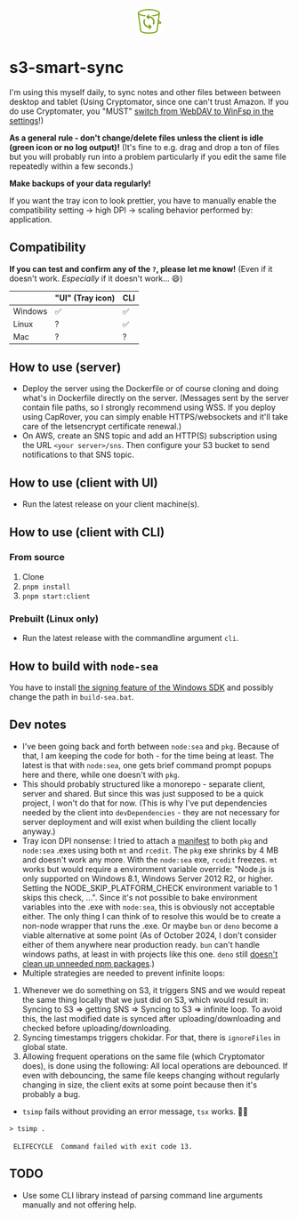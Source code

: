 <p align="center"><img src="./assets/logo.png" /></p>

# s3-smart-sync

I'm using this myself daily, to sync notes and other files between between desktop and tablet (Using Cryptomator, since one can't trust Amazon. If you do use Cryptomater, you "MUST" [switch from WebDAV to WinFsp in the settings](https://github.com/cryptomator/cryptomator/issues/3576#issuecomment-2409007431)!)

**As a general rule - don't change/delete files unless the client is idle (green icon or no log output)!** (It's fine to e.g. drag and drop a ton of files but you will probably run into a problem particularly if you edit the same file repeatedly within a few seconds.)

**Make backups of your data regularly!**

If you want the tray icon to look prettier, you have to manually enable the compatibility setting -> high DPI -> scaling behavior performed by: application.

## Compatibility

**If you can test and confirm any of the `?`, please let me know!** (Even if it doesn't work. *Especially* if it doesn't work... 😄)

|         | "UI" (Tray icon) | CLI |
|---------|------------------|-----|
| Windows | ✅                | ✅   |
| Linux   | ?                | ✅   |
| Mac     | ?                | ?   |

## How to use (server)

- Deploy the server using the Dockerfile or of course cloning and doing what's in Dockerfile directly on the server. (Messages sent by the server contain file paths, so I strongly recommend using WSS. If you deploy using CapRover, you can simply enable HTTPS/websockets and it'll take care of the letsencrypt certificate renewal.)
- On AWS, create an SNS topic and add an HTTP(S) subscription using the URL `<your server>/sns`. Then configure your S3 bucket to send notifications to that SNS topic.

## How to use (client with UI)

- Run the latest release on your client machine(s).

## How to use (client with CLI)

### From source

1. Clone
2. `pnpm install`
3. `pnpm start:client`

### Prebuilt (Linux only)

- Run the latest release with the commandline argument `cli`.

## How to build with `node-sea`

You have to install [the signing feature of the Windows SDK](https://developer.microsoft.com/en-us/windows/downloads/windows-sdk/) and possibly change the path in `build-sea.bat`.

## Dev notes

- I've been going back and forth between `node:sea` and `pkg`. Because of that, I am keeping the code for both - for the time being at least. The latest is that with `node:sea`, one gets brief command prompt popups here and there, while one doesn't with `pkg`.
- This should probably structured like a monorepo - separate client, server and shared. But since this was just supposed to be a quick project, I won't do that for now. (This is why I've put dependencies needed by the client into `devDependencies` - they are not necessary for server deployment and will exist when building the client locally anyway.)
- Tray icon DPI nonsense: I tried to attach a [manifest](https://learn.microsoft.com/en-us/windows/win32/hidpi/setting-the-default-dpi-awareness-for-a-process) to both `pkg` and `node:sea` .exes using both `mt` and `rcedit`. The `pkg` exe shrinks by 4 MB and doesn't work any more. With the `node:sea` exe, `rcedit` freezes. `mt` works but would require a environment variable override: "Node.js is only supported on Windows 8.1, Windows Server 2012 R2, or higher. Setting the NODE_SKIP_PLATFORM_CHECK environment variable to 1 skips this check, ...". Since it's not possible to bake environment variables into the .exe with `node:sea`, this is obviously not acceptable either. The only thing I can think of to resolve this would be to create a non-node wrapper that runs the .exe. Or maybe `bun` or `deno` become a viable alternative at some point (As of October 2024, I don't consider either of them anywhere near production ready. `bun` can't handle windows paths, at least in with projects like this one. `deno` still [doesn't clean up unneeded npm packages](https://github.com/denoland/deno/issues/21261).)
- Multiple strategies are needed to prevent infinite loops:
1. Whenever we do something on S3, it triggers SNS and we would repeat the same thing locally that we just did on S3, which would result in: Syncing to S3 => getting SNS => Syncing to S3 => infinite loop. To avoid this, the last modified date is synced after uploading/downloading and checked before uploading/downloading.
2. Syncing timestamps triggers chokidar. For that, there is `ignoreFiles` in global state.
3. Allowing frequent operations on the same file (which Cryptomator does), is done using the following: All local operations are debounced. If even with debouncing, the same file keeps changing without regularly changing in size, the client exits at some point because then it's probably a bug.

- `tsimp` fails without providing an error message, `tsx` works. 🤷‍♀️

```
> tsimp .

 ELIFECYCLE  Command failed with exit code 13.
```

## TODO

- Use some CLI library instead of parsing command line arguments manually and not offering help.
